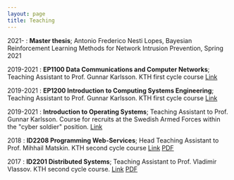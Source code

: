 ```yaml
---
layout: page
title: Teaching
---
```


2021-
:   **Master thesis**;
	Antonio Frederico Nesti Lopes, Bayesian Reinforcement Learning Methods for Network Intrusion Prevention, Spring 2021

2019-2021
:   **EP1100 Data Communications and Computer Networks**; Teaching Assistant to Prof. Gunnar Karlsson.
     KTH first cycle course
 	[Link](https://www.kth.se/student/kurser/kurs/EP1100?l=en)

2019-2021
:   **EP1200 Introduction to Computing Systems Engineering**; Teaching Assistant to Prof. Gunnar Karlsson.
     KTH first cycle course
 	[Link](https://www.kth.se/student/kurser/kurs/EP1200)

2019-2021
:   **Introduction to Operating Systems**; Teaching Assistant to Prof. Gunnar Karlsson.
    Course for recruits at the Swedish Armed Forces within the "cyber soldier" position.
 	[Link](https://jobb.forsvarsmakten.se/sv/utbildning/befattningsguiden/cybersoldat/)

2018
:   **ID2208 Programming Web-Services**; Head Teaching Assistant to Prof. Mihhail Matskin.
     KTH second cycle course
	[Link](https://www.kth.se/student/kurser/kurs/ID2208)
	[PDF](/assets/slides/id2208.pdf)

2017
:   **ID2201 Distributed Systems**; Teaching Assistant to Prof. Vladimir Vlassov.
     KTH second cycle course.
	[Link](https://www.kth.se/student/kurser/kurs/ID2201?l=en)
    [PDF](/assets/papers/id2201.pdf)

